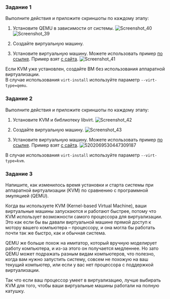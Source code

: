 ### Задание 1 

Выполните действия и приложите скриншоты по каждому этапу:

1. Установите QEMU в зависимости от системы.
 ![Screenshot_40](https://github.com/user-attachments/assets/132fa796-56e9-45ec-9906-7e83e242cd67)
![Screenshot_39](https://github.com/user-attachments/assets/a0ff9ed9-dcdd-45c1-b0cc-d6f3bedb979c)

3. Создайте виртуальную машину.
4. Установите виртуальную машину.
Можете использовать пример [по ссылке](https://dl-cdn.alpinelinux.org/alpine/v3.13/releases/x86/alpine-standard-3.13.5-x86.iso). Пример взят [с сайта](https://alpinelinux.org). 
![Screenshot_41](https://github.com/user-attachments/assets/7e58b3fa-ac70-4a84-b249-9e77636577d8)

Если KVM уже установлен, создайте ВМ без использования аппаратной виртуализации.  
В случае использования `virt-install` используйте параметр `--virt-type=qemu`.
 
### Задание 2 

Выполните действия и приложите скриншоты по каждому этапу:

1. Установите KVM и библиотеку libvirt.
 ![Screenshot_42](https://github.com/user-attachments/assets/2eb93ca6-9cb4-4dc5-b520-a6225a1977aa)

3. Создайте виртуальную машину.
 ![Screenshot_43](https://github.com/user-attachments/assets/735e2599-a936-4d6f-8a2b-1242ca57b296)
5. Установите виртуальную машину. 
Можете использовать пример [по ссылке](https://dl-cdn.alpinelinux.org/alpine/v3.13/releases/x86/alpine-standard-3.13.5-x86.iso). Пример взят [с сайта](https://alpinelinux.org). 
![5202069530447309187](https://github.com/user-attachments/assets/05976909-ac47-4700-b115-1b2ec5bfd9f7)

В случае использования `virt-install` используйте параметр `--virt-type=kvm`.



### Задание 3 

Напишите, как изменилось время установки и старта системы при аппаратной виртуализации (KVM) по сравнению с программной эмуляцией (QEMU).

Когда вы используете KVM (Kernel-based Virtual Machine), ваши виртуальные машины запускаются и работают быстрее, потому что KVM использует возможности самого процессора для виртуализации. Это как если бы вы давали виртуальной машине прямой доступ к мотору вашего компьютера – процессору, и она могла бы работать почти так же быстро, как и обычная система.

QEMU же больше похож на имитатор, который вручную моделирует работу компьютера, и из-за этого он получается медленнее. Но зато QEMU может подражать разным видам компьютеров, что полезно, когда вам нужно запустить систему, совсем не похожую на ваш текущий компьютер, или если у вас нет процессора с поддержкой виртуализации.

Так что если ваш процессор умеет в виртуализацию, лучше выбирать KVM для того, чтобы ваши виртуальные машины работали на полную катушку.
